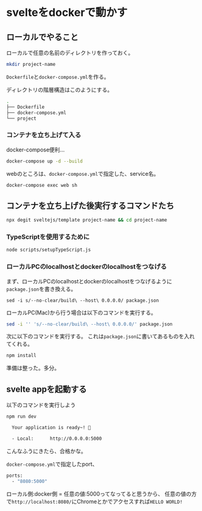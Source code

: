 # svelteをdockerで動かす

## ローカルでやること
ローカルで任意の名前のディレクトリを作っておく。
```sh
mkdir project-name
```

```Dockerfile```と```docker-compose.yml```を作る。

ディレクトリの階層構造はこのようにする。
```sh
.
├── Dockerfile
├── docker-compose.yml
└── project
```
### コンテナを立ち上げて入る
docker-compose便利...
```sh
docker-compose up -d --build
```
webのところは、```docker-compose.yml```で指定した、service名。
```sh
docker-compose exec web sh
```

## コンテナを立ち上げた後実行するコマンドたち

```sh
npx degit sveltejs/template project-name && cd project-name
```

### TypeScriptを使用するために
```sh
node scripts/setupTypeScript.js
```

### ローカルPCのlocalhostとdockerのlocalhostをつなげる
まず、ローカルPCのlocalhostとdockerのlocalhostをつなげるように```package.json```を書き換える。
```
sed -i s/--no-clear/build\ --host\ 0.0.0.0/ package.json
```
ローカルPC(Mac)から行う場合は以下のコマンドを実行する。
```sh
sed -i '' 's/--no-clear/build\ --host\ 0.0.0.0/' package.json
```
次に以下のコマンドを実行する。
これは```package.json```に書いてあるものを入れてくれる。
```sh
npm install
```
準備は整った。多分。
## svelte appを起動する
以下のコマンドを実行しよう
```sh
npm run dev
```

```sh
  Your application is ready~! 🚀

  - Local:      http://0.0.0.0:5000
```
こんなふうにきたら、合格かな。

```docker-compose.yml```で指定したport、
```sh
ports: 
  - "8080:5000"
```
ローカル側:docker側 = 任意の値:5000ってなってると思うから、
任意の値の方で```http://localhost:8080/```にChromeとかでアクセスすれば```HELLO WORLD!```
